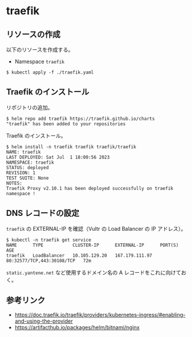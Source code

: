 # traefik

## リソースの作成

以下のリソースを作成する。

- Namespace `traefik`

```
$ kubectl apply -f ./traefik.yaml
```

## Traefik のインストール

リポジトリの追加。

```
$ helm repo add traefik https://traefik.github.io/charts
"traefik" has been added to your repositories
```

Traefik のインストール。

```
$ helm install -n traefik traefik traefik/traefik
NAME: traefik
LAST DEPLOYED: Sat Jul  1 18:00:56 2023
NAMESPACE: traefik
STATUS: deployed
REVISION: 1
TEST SUITE: None
NOTES:
Traefik Proxy v2.10.1 has been deployed successfully on traefik namespace !
```

## DNS レコードの設定

`traefik` の EXTERNAL-IP を確認（Vultr の Load Balancer の IP アドレス）。

```
$ kubectl -n traefik get service
NAME      TYPE           CLUSTER-IP      EXTERNAL-IP      PORT(S)                      AGE
traefik   LoadBalancer   10.105.129.20   167.179.111.97   80:32577/TCP,443:30108/TCP   72m
```

`static.yantene.net` など使用するドメイン名の A レコードをこれに向けておく。

## 参考リンク

- https://doc.traefik.io/traefik/providers/kubernetes-ingress/#enabling-and-using-the-provider
- https://artifacthub.io/packages/helm/bitnami/nginx

